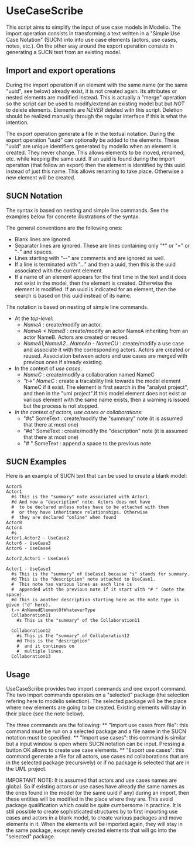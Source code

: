 UseCaseScribe
=============
This script aims to simplify the input of use case models in Modelio. The import operation consists in transforming a text written in a "Simple Use Case Notation" (SUCN) into into use case elements (actors, use cases, notes, etc.). On the other way around the export operation consists in generating a SUCN text from an existing model.

Import and export operations
----------------------------
During the import operation if an element with the same name (or the same "uuid", see below) already exist, it is not created again. Its attributes or nested elements are modified instead. This is actually a "merge" operation so the script can be used to modify/extend an existing model but but *NOT* to delete elements. Elements are *NEVER* deleted with this script. Deletion should be realized manually through the regular interface if this is what the intention.

The export operation generate a file in the textual notation. During the export operation "uuid" can optionally be added to the elements. These "uuid" are unique identifiers generated by modelio when an element is created. They never change. This allows elements to be moved, renamed, etc. while keeping the same uuid. If an uuid is found during the import operation (that follow an export) then the element is identified by this uuid instead of just this name. This allows renaming to take place. Otherwise a new element will be created.     

SUCN Notation
-------------
The syntax is based on nesting and simple line commands. See the examples below for concrete illustrations of the syntax. 

The general conventions are the following ones:
* Blank lines are ignored.
* Separator lines are ignored. These are lines containing only "*" or "=" or "-" and spaces. 
* Lines starting with "--" are comments and are ignored as well.
* If a line is terminated with "..." and then a uuid, then this is the uuid associated with the current element.
* If a name of an element appears for the first time in the text and it does not exist in the model, then the element is created. Otherwise the element is modified. If an uuid is indicated for an element, then the search is based on this uuid instead of its name.

The notation is based on nesting of simple line commands.   
* At the *top-level*:  
  * *NameA* : create/modify an actor.
  * *NameA \< NameB* : create/modify an actor NameA inheriting from an actor NameB. Actors are created or reused.
  * *NameA1,NameA2...NameAn - NameCU* : create/modify a use case and associate it with the corresponding actors. Actors are created or reused. Association between actors and use cases are merged with previous ones if already existing.
* In the context of *use cases*:
  * *NameC* : create/modify a collaboration named NameC
  * *"t->" NameC* : create a tracability link towards the model element NameC if it exist. The element is first search in the "analyst project", and then in the "uml project".If this model element does not exist or various element with the same name exists, then a warning is issued but the process is not stopped.
* *In the context of actors, use cases or collaborations*:
  * "#s" SomeText : create/modify the "summary" note (it is assumed that there at most one)
  * "#d" SomeText : create/modify the "description" note (it is assumed that there at most one)
  * "# " SomeText : append a space to the previous note

SUCN Examples
--------------
Here is an example of SUCN text that can be used to create a blank model:
    
    Actor5
    Actor1
      #s This is the "summary" note associated with Actor1.
      #d And now a "description" note. Actors does not have
      #  to be declared unless notes have to be attached with them
      #  or they have inheritance relationships. Otherwise
      #  they are declared "online" when found
    Actor8  
    Actor4
      #s
    Actor1,Actor2 - UseCase2
    Actor6 - UseCase3
    Actor6 - UseCase4
    
    Actor2,Actor1 - UseCase5    
     
    Actor1 - UseCase1
      #s This is the "summary" of UseCase1 because "s" stands for summary.
      #d This is the "description" note attached to UseCase1.
      #  This note has various lines as each line is
      #  appended with the previous note if it start with "# " (note the space).
      #d This is another description starting here as the note type is given ("d" here).
      t-> AnNamedElementOfWhateverType
      Collaboration11
        #s This is the "summary" of the Collaboration11
        
      Collaboration12
        #s This is the "summary" of Collaboration12
        #d This is the "description" 
        #  and it continues on
        #  multiple lines.
      Collaboration13
      

Usage
-----
UseCaseScribe provides two import commands and one export command. The two import commands operates on a "selected" package (the selection refering here to modelio selection). The selected package will be the place where new elements are going to be created. Existing elements will stay in their place (see the note below). 

The three commands are the following:
** "Import use cases from file": this command must be run on a selected package and a file name in the SUCN notation must be specified.
** "Import use cases": this command is similar but a input window is open where SUCN notation can be input. Pressing a button OK allows to create use case elements.
** "Export use cases": this command generate a file for all actors, use cases nd collaborations that are in the selected package (recursively) or if no package is selected that are in the UML project.  

IMPORTANT NOTE: It is assumed that actors and use cases names are global. So if existing actors or use cases have already the same names as the ones found in the model (or the same uuid if any) during an import, then these entities will be modified in the place where they are. This avoid package qualification which could be quite cumbersome in practice. It is still possible to create sophisticated structures by to first importing use cases and actors in a blank model, to create various packages and move elements in it. When the elements will be imported again, they will stay in the same package, except newly created elements that will go into the "selected" package.
